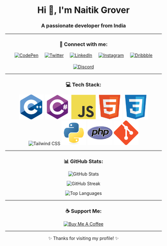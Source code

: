<h1 align="center">Hi 👋, I'm Naitik Grover</h1>
<h3 align="center">A passionate developer from India</h3>

---

<h3 align="center">🚀 Connect with me:</h3>
<div style="display: flex; justify-content: center; gap: 20px; flex-wrap: wrap;">
    <a href="https://codepen.io/naitik-grover" target="_blank"><img src="https://raw.githubusercontent.com/rahuldkjain/github-profile-readme-generator/master/src/images/icons/Social/codepen.svg" alt="CodePen" height="80" width="80"/></a>
    <a href="https://twitter.com/naitikgrover" target="_blank"><img src="https://raw.githubusercontent.com/rahuldkjain/github-profile-readme-generator/master/src/images/icons/Social/twitter.svg" alt="Twitter" height="80" width="80"/></a>
    <a href="https://linkedin.com/in/naitik-grover-506632350" target="_blank"><img src="https://raw.githubusercontent.com/rahuldkjain/github-profile-readme-generator/master/src/images/icons/Social/linked-in-alt.svg" alt="LinkedIn" height="80" width="80"/></a>
    <a href="https://instagram.com/hunterx.dev" target="_blank"><img src="https://raw.githubusercontent.com/rahuldkjain/github-profile-readme-generator/master/src/images/icons/Social/instagram.svg" alt="Instagram" height="80" width="80"/></a>
    <a href="https://dribbble.com/naitikgrover" target="_blank"><img src="https://raw.githubusercontent.com/rahuldkjain/github-profile-readme-generator/master/src/images/icons/Social/dribbble.svg" alt="Dribbble" height="80" width="80"/></a>
    <a href="https://discord.gg/EK4V8ntZ2x" target="_blank"><img src="https://raw.githubusercontent.com/rahuldkjain/github-profile-readme-generator/master/src/images/icons/Social/discord.svg" alt="Discord" height="80" width="80"/></a>
</div>

---

<h3 align="center">💻 Tech Stack:</h3>
<p align="center">
    <img src="https://raw.githubusercontent.com/devicons/devicon/master/icons/cplusplus/cplusplus-original.svg" alt="C++" width="80" height="80"/>
    <img src="https://raw.githubusercontent.com/devicons/devicon/master/icons/csharp/csharp-original.svg" alt="C#" width="80" height="80"/>
    <img src="https://raw.githubusercontent.com/devicons/devicon/master/icons/javascript/javascript-original.svg" alt="JavaScript" width="80" height="80"/>
    <img src="https://raw.githubusercontent.com/devicons/devicon/master/icons/html5/html5-original.svg" alt="HTML5" width="80" height="80"/>
    <img src="https://raw.githubusercontent.com/devicons/devicon/master/icons/css3/css3-original.svg" alt="CSS3" width="80" height="80"/>
    <img src="https://www.vectorlogo.zone/logos/tailwindcss/tailwindcss-icon.svg" alt="Tailwind CSS" width="80" height="80"/>
    <img src="https://raw.githubusercontent.com/devicons/devicon/master/icons/python/python-original.svg" alt="Python" width="80" height="80"/>
    <img src="https://raw.githubusercontent.com/devicons/devicon/master/icons/php/php-original.svg" alt="PHP" width="80" height="80"/>
    <img src="https://raw.githubusercontent.com/devicons/devicon/master/icons/git/git-original.svg" alt="Git" width="80" height="80"/>
</p>

---

<h3 align="center">📊 GitHub Stats:</h3>
<p align="center">
    <img src="https://github-readme-stats.vercel.app/api?username=NaitikGrover&show_icons=true&theme=tokyonight" alt="GitHub Stats" width="500px"/>
</p>
<p align="center">
    <img src="https://github-readme-streak-stats.herokuapp.com/?user=NaitikGrover&theme=tokyonight" alt="GitHub Streak" width="500px"/>
</p>
<p align="center">
    <img src="https://github-readme-stats.vercel.app/api/top-langs/?username=NaitikGrover&layout=compact&theme=tokyonight" alt="Top Languages" width="500px"/>
</p>

---

<h3 align="center">☕ Support Me:</h3>
<p align="center">
    <a href="https://www.buymeacoffee.com/naitikgrover"><img src="https://cdn.buymeacoffee.com/buttons/v2/default-yellow.png" height="50" width="210" alt="Buy Me A Coffee"/></a>
</p>

---

<p align="center">✨ Thanks for visiting my profile! ✨</p>

